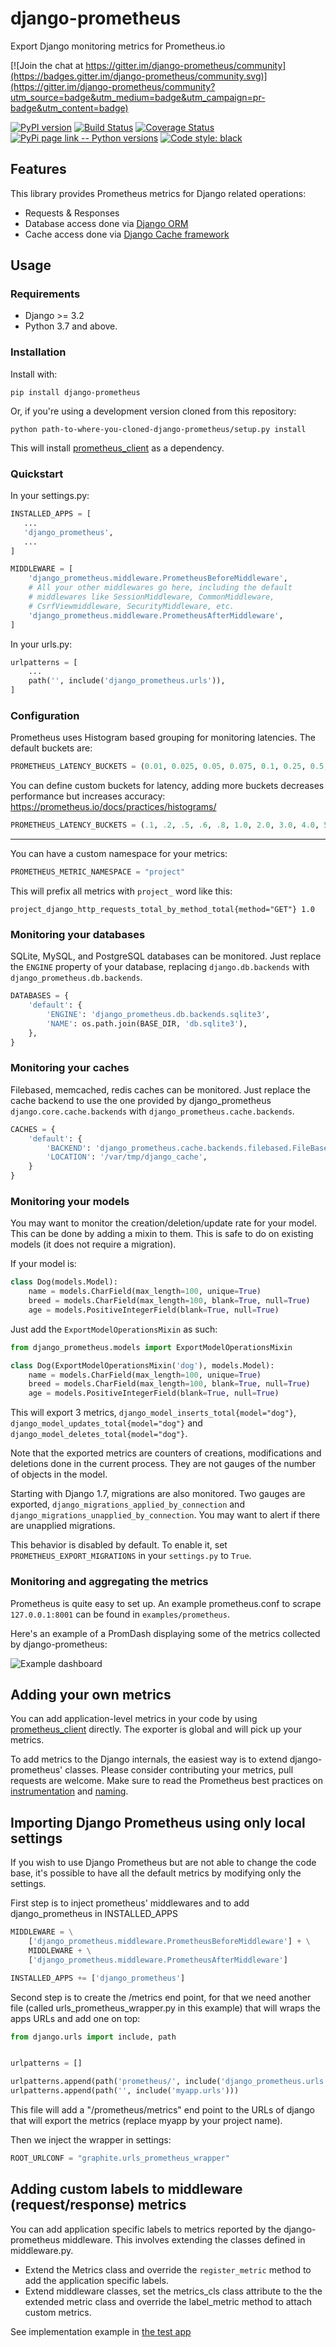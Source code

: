 # django-prometheus

Export Django monitoring metrics for Prometheus.io

[![Join the chat at https://gitter.im/django-prometheus/community](https://badges.gitter.im/django-prometheus/community.svg)](https://gitter.im/django-prometheus/community?utm_source=badge&utm_medium=badge&utm_campaign=pr-badge&utm_content=badge)

[![PyPI version](https://badge.fury.io/py/django-prometheus.svg)](http://badge.fury.io/py/django-prometheus)
[![Build Status](https://github.com/korfuri/django-prometheus/actions/workflows/ci.yml/badge.svg)](https://github.com/korfuri/django-prometheus/actions/workflows/ci.yml)
[![Coverage Status](https://coveralls.io/repos/github/korfuri/django-prometheus/badge.svg?branch=master)](https://coveralls.io/github/korfuri/django-prometheus?branch=master)
[![PyPi page link -- Python versions](https://img.shields.io/pypi/pyversions/django-prometheus.svg)](https://pypi.python.org/pypi/django-prometheus)
[![Code style: black](https://img.shields.io/badge/code%20style-black-000000.svg)](https://github.com/psf/black)

## Features

This library provides Prometheus metrics for Django related operations:

* Requests & Responses
* Database access done via [Django ORM](https://docs.djangoproject.com/en/3.2/topics/db/)
* Cache access done via [Django Cache framework](https://docs.djangoproject.com/en/3.2/topics/cache/)

## Usage

### Requirements

* Django >= 3.2
* Python 3.7 and above.

### Installation

Install with:

```shell
pip install django-prometheus
```

Or, if you're using a development version cloned from this repository:

```shell
python path-to-where-you-cloned-django-prometheus/setup.py install
```

This will install [prometheus_client](https://github.com/prometheus/client_python) as a dependency.

### Quickstart

In your settings.py:

```python
INSTALLED_APPS = [
   ...
   'django_prometheus',
   ...
]

MIDDLEWARE = [
    'django_prometheus.middleware.PrometheusBeforeMiddleware',
    # All your other middlewares go here, including the default
    # middlewares like SessionMiddleware, CommonMiddleware,
    # CsrfViewmiddleware, SecurityMiddleware, etc.
    'django_prometheus.middleware.PrometheusAfterMiddleware',
]
```

In your urls.py:

```python
urlpatterns = [
    ...
    path('', include('django_prometheus.urls')),
]
```

### Configuration

Prometheus uses Histogram based grouping for monitoring latencies. The default
buckets are:

```python
PROMETHEUS_LATENCY_BUCKETS = (0.01, 0.025, 0.05, 0.075, 0.1, 0.25, 0.5, 0.75, 1.0, 2.5, 5.0, 7.5, 10.0, 25.0, 50.0, 75.0, float("inf"),)
```

You can define custom buckets for latency, adding more buckets decreases performance but
increases accuracy: <https://prometheus.io/docs/practices/histograms/>

```python
PROMETHEUS_LATENCY_BUCKETS = (.1, .2, .5, .6, .8, 1.0, 2.0, 3.0, 4.0, 5.0, 6.0, 7.5, 9.0, 12.0, 15.0, 20.0, 30.0, float("inf"))
```

---

You can have a custom namespace for your metrics:

```python
PROMETHEUS_METRIC_NAMESPACE = "project"
```

This will prefix all metrics with `project_` word like this:

```text
project_django_http_requests_total_by_method_total{method="GET"} 1.0
```

### Monitoring your databases

SQLite, MySQL, and PostgreSQL databases can be monitored. Just
replace the `ENGINE` property of your database, replacing
`django.db.backends` with `django_prometheus.db.backends`.

```python
DATABASES = {
    'default': {
        'ENGINE': 'django_prometheus.db.backends.sqlite3',
        'NAME': os.path.join(BASE_DIR, 'db.sqlite3'),
    },
}
```

### Monitoring your caches

Filebased, memcached, redis caches can be monitored. Just replace
the cache backend to use the one provided by django_prometheus
`django.core.cache.backends` with `django_prometheus.cache.backends`.

```python
CACHES = {
    'default': {
        'BACKEND': 'django_prometheus.cache.backends.filebased.FileBasedCache',
        'LOCATION': '/var/tmp/django_cache',
    }
}
```

### Monitoring your models

You may want to monitor the creation/deletion/update rate for your
model. This can be done by adding a mixin to them. This is safe to do
on existing models (it does not require a migration).

If your model is:

```python
class Dog(models.Model):
    name = models.CharField(max_length=100, unique=True)
    breed = models.CharField(max_length=100, blank=True, null=True)
    age = models.PositiveIntegerField(blank=True, null=True)
```

Just add the `ExportModelOperationsMixin` as such:

```python
from django_prometheus.models import ExportModelOperationsMixin

class Dog(ExportModelOperationsMixin('dog'), models.Model):
    name = models.CharField(max_length=100, unique=True)
    breed = models.CharField(max_length=100, blank=True, null=True)
    age = models.PositiveIntegerField(blank=True, null=True)
```

This will export 3 metrics, `django_model_inserts_total{model="dog"}`,
`django_model_updates_total{model="dog"}` and
`django_model_deletes_total{model="dog"}`.

Note that the exported metrics are counters of creations,
modifications and deletions done in the current process. They are not
gauges of the number of objects in the model.

Starting with Django 1.7, migrations are also monitored. Two gauges
are exported, `django_migrations_applied_by_connection` and
`django_migrations_unapplied_by_connection`. You may want to alert if
there are unapplied migrations.

This behavior is disabled by default. To enable it, set
`PROMETHEUS_EXPORT_MIGRATIONS` in your `settings.py` to
`True`.

### Monitoring and aggregating the metrics

Prometheus is quite easy to set up. An example prometheus.conf to
scrape `127.0.0.1:8001` can be found in `examples/prometheus`.

Here's an example of a PromDash displaying some of the metrics
collected by django-prometheus:

![Example dashboard](https://raw.githubusercontent.com/korfuri/django-prometheus/master/examples/django-promdash.png)

## Adding your own metrics

You can add application-level metrics in your code by using
[prometheus_client](https://github.com/prometheus/client_python)
directly. The exporter is global and will pick up your metrics.

To add metrics to the Django internals, the easiest way is to extend
django-prometheus' classes. Please consider contributing your metrics,
pull requests are welcome. Make sure to read the Prometheus best
practices on
[instrumentation](http://prometheus.io/docs/practices/instrumentation/)
and [naming](http://prometheus.io/docs/practices/naming/).

## Importing Django Prometheus using only local settings

If you wish to use Django Prometheus but are not able to change
the code base, it's possible to have all the default metrics by
modifying only the settings.

First step is to inject prometheus' middlewares and to add
django_prometheus in INSTALLED_APPS

```python
MIDDLEWARE = \
    ['django_prometheus.middleware.PrometheusBeforeMiddleware'] + \
    MIDDLEWARE + \
    ['django_prometheus.middleware.PrometheusAfterMiddleware']

INSTALLED_APPS += ['django_prometheus']
```

Second step is to create the /metrics end point, for that we need
another file (called urls_prometheus_wrapper.py in this example) that
will wraps the apps URLs and add one on top:

```python
from django.urls import include, path


urlpatterns = []

urlpatterns.append(path('prometheus/', include('django_prometheus.urls')))
urlpatterns.append(path('', include('myapp.urls')))
```

This file will add a "/prometheus/metrics" end point to the URLs of django
that will export the metrics (replace myapp by your project name).

Then we inject the wrapper in settings:

```python
ROOT_URLCONF = "graphite.urls_prometheus_wrapper"
```

## Adding custom labels to middleware (request/response) metrics

You can add application specific labels to metrics reported by the django-prometheus middleware.
This involves extending the classes defined in middleware.py.

* Extend the Metrics class and override the `register_metric` method to add the application specific labels.
* Extend middleware classes, set the metrics_cls class attribute to the the extended metric class and override the label_metric method to attach custom metrics.

See implementation example in [the test app](django_prometheus/tests/end2end/testapp/test_middleware_custom_labels.py#L19-L46)
